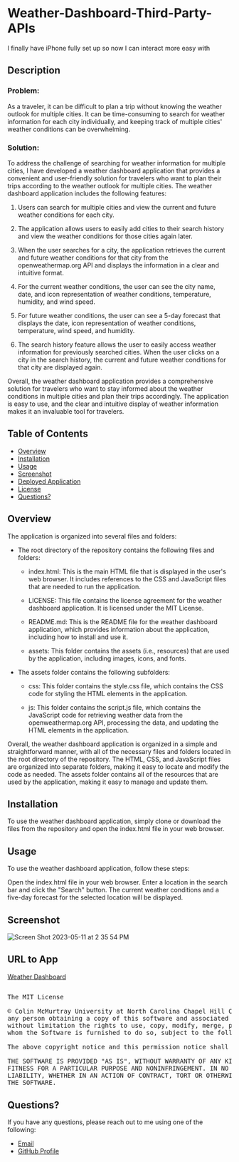 # Weather-Dashboard-Third-Party-APIs

I finally have iPhone fully set up so now I can interact more easy with 

## Description

### Problem:
As a traveler, it can be difficult to plan a trip without knowing the weather outlook for 
multiple cities. It can be time-consuming to search for weather information for each city 
individually, and keeping track of multiple cities' weather conditions can be overwhelming.

### Solution:
To address the challenge of searching for weather information for multiple cities, I have developed a weather dashboard application that provides a convenient and user-friendly solution for travelers who want to plan their trips according to the weather outlook for multiple cities. The weather dashboard application includes the following features:

1. Users can search for multiple cities and view the current and future weather conditions for each city.

2. The application allows users to easily add cities to their search history and view the weather conditions for those cities again later.

3. When the user searches for a city, the application retrieves the current and future weather conditions for that city from the openweathermap.org API and displays the information in a clear and intuitive format.

4. For the current weather conditions, the user can see the city name, date, and icon representation of weather conditions, temperature, humidity, and wind speed.

5. For future weather conditions, the user can see a 5-day forecast that displays the date, icon representation of weather conditions, temperature, wind speed, and humidity.

6. The search history feature allows the user to easily access weather information for previously searched cities. When the user clicks on a city in the search history, the current and future weather conditions for that city are displayed again.

Overall, the weather dashboard application provides a comprehensive solution for travelers who want to stay informed about the weather conditions in multiple cities and plan their trips accordingly. The application is easy to use, and the clear and intuitive display of weather information makes it an invaluable tool for travelers.

## Table of Contents

- [Overview](#overview)
- [Installation](#installation)
- [Usage](#usage)
- [Screenshot](#sc)
- [Deployed Application](#url)
- [License](#license)
- [Questions?](#quest)

## Overview

The application is organized into several files and folders:

- The root directory of the repository contains the following files and folders:

  - index.html: This is the main HTML file that is displayed in the user's web browser. It includes references to the CSS and JavaScript 
  files that are needed to run the application.

  - LICENSE: This file contains the license agreement for the weather dashboard application. It is licensed under the MIT License.
  
  - README.md: This is the README file for the weather dashboard application, which provides information about the application, including 
  how to install and use it.
  
  - assets: This folder contains the assets (i.e., resources) that are used by the application, including images, icons, and fonts.

- The assets folder contains the following subfolders:
  
  - css: This folder contains the style.css file, which contains the CSS code for styling the HTML elements in the application.
  
  - js: This folder contains the script.js file, which contains the JavaScript code for retrieving weather data from the openweathermap.org 
  API, processing the data, and updating the HTML elements in the application.
  
Overall, the weather dashboard application is organized in a simple and straightforward manner, with all of the necessary files and folders 
located in the root directory of the repository. The HTML, CSS, and JavaScript files are organized into separate folders, making it easy to 
locate and modify the code as needed. The assets folder contains all of the resources that are used by the application, making it easy to 
manage and update them.

## Installation
To use the weather dashboard application, simply clone or download the files from the repository and open the index.html file in your web browser.

## Usage
To use the weather dashboard application, follow these steps:

Open the index.html file in your web browser.
Enter a location in the search bar and click the "Search" button.
The current weather conditions and a five-day forecast for the selected location will be displayed.

## Screenshot
<a name="sc"></a>

![Screen Shot 2023-05-11 at 2 35 54 PM](https://github.com/codingColinMcM/Weather-Dashboard-Third-Party-APIs/assets/112663656/56c9ccda-3395-4509-85e0-5a4261e9b402)

## URL to App
<a name="url"></a>
<a href="https://codingcolinmcm.github.io/Weather-Dashboard-Third-Party-APIs/">Weather Dashboard</a>

##

<pre>
The MIT License

© Colin McMurtray University at North Carolina Chapel Hill Coding Bootcamp MIT License Copyright (c) 2023 Permission is hereby granted, free of charge, to 
any person obtaining a copy of this software and associated documentation files (the "Software"), to deal in the Software without restriction, including 
without limitation the rights to use, copy, modify, merge, publish, distribute, sublicense, and/or sell copies of the Software, and to permit persons to 
whom the Software is furnished to do so, subject to the following conditions:

The above copyright notice and this permission notice shall be included in all copies or substantial portions of the Software.

THE SOFTWARE IS PROVIDED "AS IS", WITHOUT WARRANTY OF ANY KIND, EXPRESS OR IMPLIED, INCLUDING BUT NOT LIMITED TO THE WARRANTIES OF MERCHANTABILITY, 
FITNESS FOR A PARTICULAR PURPOSE AND NONINFRINGEMENT. IN NO EVENT SHALL THE AUTHORS OR COPYRIGHT HOLDERS BE LIABLE FOR ANY CLAIM, DAMAGES OR OTHER 
LIABILITY, WHETHER IN AN ACTION OF CONTRACT, TORT OR OTHERWISE, ARISING FROM, OUT OF OR IN CONNECTION WITH THE SOFTWARE OR THE USE OR OTHER DEALINGS IN 
THE SOFTWARE.
</pre>

## Questions? <a name="quest"></a>

If you have any questions, please reach out to me using one of the following:

- [Email](mailto:mcmurtraycolin@gmail.com)
- [GitHub Profile](https://github.com/codingColinMcM)
